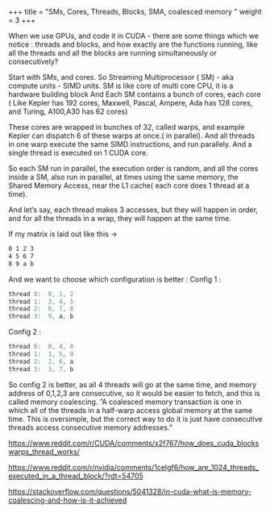 +++
title = "SMs, Cores, Threads, Blocks, SMA, coalesced memory "
weight = 3
+++

When we use GPUs, and code it in CUDA - there are some things which we notice : threads and blocks, and how exactly are the functions running, like all the threads and all the blocks are running simultaneously or consecutively?

Start with SMs, and cores.
So Streaming Multiprocessor ( SM) - aka compute units - SIMD units. SM is like core of multi core CPU, it is a hardware building block
And Each SM contains a bunch of cores, each core 
( Like Kepler has 192 cores, Maxwell, Pascal, Ampere, Ada has 128 cores, and Turing, A100,A30 has 62 cores)

These cores are wrapped in bunches of 32, called warps, and example Kepler can dispatch 6 of these warps at once.( in parallel).
And all threads in one warp execute the same SIMD instructions, and run parallely.
And a single thread is executed on 1 CUDA core.

So each SM run in parallel, the execution order is random, and all the cores inside a SM, also run in parallel, at times using the same memory, the Shared Memory Access, near the L1 cache( each core does 1 thread at a time).

And let’s say, each thread makes 3 accesses, but they will happen in order, and for all the threads in a wrap, they will happen at the same time. 

If my matrix is laid out like this →

```css
0 1 2 3
4 5 6 7
8 9 a b
```

And we want to choose which configuration is better :
Config 1 :

```cpp
thread 0:  0, 1, 2
thread 1:  3, 4, 5
thread 2:  6, 7, 8
thread 3:  9, a, b
```

Config 2 :

```cpp
thread 0:  0, 4, 8
thread 1:  1, 5, 9
thread 2:  2, 6, a
thread 3:  3, 7, b
```

So config 2 is better, as all 4 threads will go at the same time, and memory address of 0,1,2,3 are consecutive, so it would be easier to fetch, and this is called memory coalescing.
”A coalesced memory transaction is one in which all of the threads in a half-warp access global memory at the same time. This is oversimple, but the correct way to do it is just have consecutive threads access consecutive memory addresses.”

https://www.reddit.com/r/CUDA/comments/x2f767/how_does_cuda_blockswarps_thread_works/

https://www.reddit.com/r/nvidia/comments/1celgf6/how_are_1024_threads_executed_in_a_thread_block/?rdt=54705

https://stackoverflow.com/questions/5041328/in-cuda-what-is-memory-coalescing-and-how-is-it-achieved